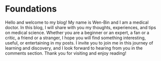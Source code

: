 # Foundations

Hello and welcome to my blog! My name is Wen-Bin and I am a medical doctor. In this blog, I will share with you my thoughts, experiences, and tips on medical science. Whether you are a beginner or an expert, a fan or a critic, a friend or a stranger, I hope you will find something interesting, useful, or entertaining in my posts. I invite you to join me in this journey of learning and discovery, and I look forward to hearing from you in the comments section. Thank you for visiting and enjoy reading!
